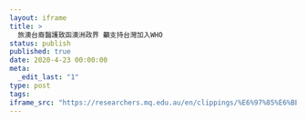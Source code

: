 ```yaml
---
layout: iframe
title: >
  旅澳台裔醫護致函澳洲政界 籲支持台灣加入WHO
status: publish
published: true
date: 2020-4-23 00:00:00
meta:
  _edit_last: "1"
type: post
tags:
iframe_src: "https://researchers.mq.edu.au/en/clippings/%E6%97%85%E6%BE%B3%E5%8F%B0%E8%A3%94%E9%86%AB%E8%AD%B7%E8%87%B4%E5%87%BD%E6%BE%B3%E6%B4%B2%E6%94%BF%E7%95%8C-%E7%B1%B2%E6%94%AF%E6%8C%81%E5%8F%B0%E7%81%A3%E5%8A%A0%E5%85%A5who"
---
```

        